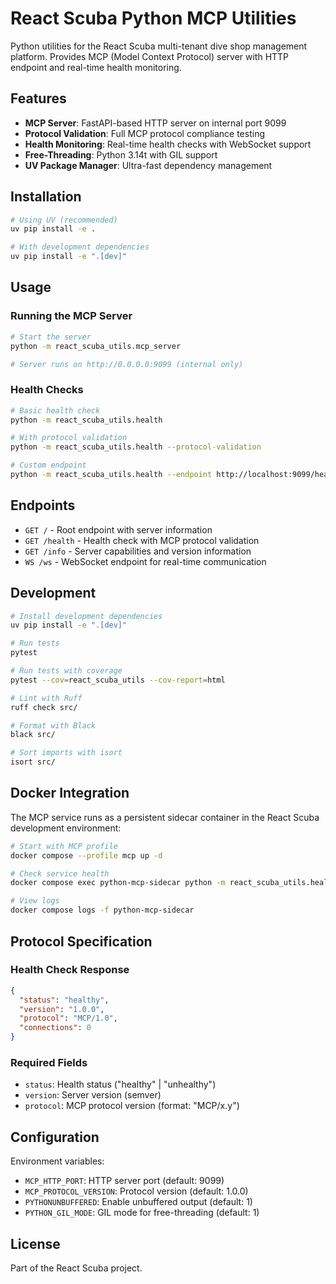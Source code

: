 # React Scuba Python MCP Utilities

Python utilities for the React Scuba multi-tenant dive shop management platform. Provides MCP (Model Context Protocol) server with HTTP endpoint and real-time health monitoring.

## Features

- **MCP Server**: FastAPI-based HTTP server on internal port 9099
- **Protocol Validation**: Full MCP protocol compliance testing
- **Health Monitoring**: Real-time health checks with WebSocket support
- **Free-Threading**: Python 3.14t with GIL support
- **UV Package Manager**: Ultra-fast dependency management

## Installation

```bash
# Using UV (recommended)
uv pip install -e .

# With development dependencies
uv pip install -e ".[dev]"
```

## Usage

### Running the MCP Server

```bash
# Start the server
python -m react_scuba_utils.mcp_server

# Server runs on http://0.0.0.0:9099 (internal only)
```

### Health Checks

```bash
# Basic health check
python -m react_scuba_utils.health

# With protocol validation
python -m react_scuba_utils.health --protocol-validation

# Custom endpoint
python -m react_scuba_utils.health --endpoint http://localhost:9099/health
```

## Endpoints

- `GET /` - Root endpoint with server information
- `GET /health` - Health check with MCP protocol validation
- `GET /info` - Server capabilities and version information
- `WS /ws` - WebSocket endpoint for real-time communication

## Development

```bash
# Install development dependencies
uv pip install -e ".[dev]"

# Run tests
pytest

# Run tests with coverage
pytest --cov=react_scuba_utils --cov-report=html

# Lint with Ruff
ruff check src/

# Format with Black
black src/

# Sort imports with isort
isort src/
```

## Docker Integration

The MCP service runs as a persistent sidecar container in the React Scuba development environment:

```bash
# Start with MCP profile
docker compose --profile mcp up -d

# Check service health
docker compose exec python-mcp-sidecar python -m react_scuba_utils.health --protocol-validation

# View logs
docker compose logs -f python-mcp-sidecar
```

## Protocol Specification

### Health Check Response

```json
{
  "status": "healthy",
  "version": "1.0.0",
  "protocol": "MCP/1.0",
  "connections": 0
}
```

### Required Fields

- `status`: Health status ("healthy" | "unhealthy")
- `version`: Server version (semver)
- `protocol`: MCP protocol version (format: "MCP/x.y")

## Configuration

Environment variables:

- `MCP_HTTP_PORT`: HTTP server port (default: 9099)
- `MCP_PROTOCOL_VERSION`: Protocol version (default: 1.0.0)
- `PYTHONUNBUFFERED`: Enable unbuffered output (default: 1)
- `PYTHON_GIL_MODE`: GIL mode for free-threading (default: 1)

## License

Part of the React Scuba project.
